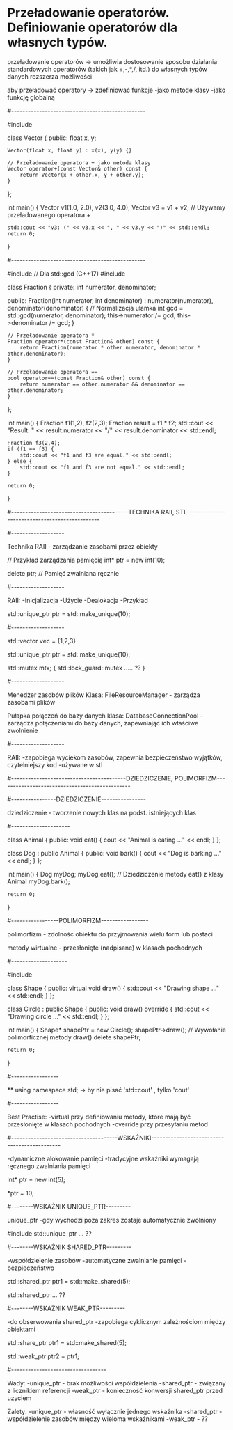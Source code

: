 # Przeładowanie operatorów. Definiowanie operatorów dla własnych typów.

przeładowanie operatorów -> umożliwia dostosowanie sposobu działania standardowych operatorów (takich jak +,-,*,/, itd.) do własnych typów danych
rozszerza możliwości


aby przeładować operatory -> zdefiniować funkcje
-jako metode klasy
-jako funkcję globalną

#------------------------------------------------

#include <iostream>

class Vector {
public:
    float x, y;

    Vector(float x, float y) : x(x), y(y) {}

    // Przeładowanie operatora + jako metoda klasy
    Vector operator+(const Vector& other) const {
        return Vector(x + other.x, y + other.y);
    }
};

int main() {
    Vector v1(1.0, 2.0), v2(3.0, 4.0);
    Vector v3 = v1 + v2; // Używamy przeładowanego operatora +
    
    std::cout << "v3: (" << v3.x << ", " << v3.y << ")" << std::endl;
    return 0;
}


#------------------------------------------------

#include <numeric> // Dla std::gcd (C++17)
#include <iostream>

class Fraction {
private:
    int numerator, denominator;
    
public:
    Fraction(int numerator, int denominator) : numerator(numerator), denominator(denominator) {
        // Normalizacja ułamka
        int gcd = std::gcd(numerator, denominator);
        this->numerator /= gcd;
        this->denominator /= gcd;
    }
    
    // Przeładowanie operatora *
    Fraction operator*(const Fraction& other) const {
        return Fraction(numerator * other.numerator, denominator * other.denominator);
    }
    
    // Przeładowanie operatora ==
    bool operator==(const Fraction& other) const {
        return numerator == other.numerator && denominator == other.denominator;
    }
};

int main() {
    Fraction f1(1,2), f2(2,3);
    Fraction result = f1 * f2;
    std::cout << "Result: " << result.numerator << "/" << result.denominator << std::endl;
    
    Fraction f3(2,4);
    if (f1 == f3) {
        std::cout << "f1 and f3 are equal." << std::endl;
    } else {
        std::cout << "f1 and f3 are not equal." << std::endl;
    }
    
    return 0;
}

#------------------------------------------TECHNIKA RAII, STL-----------------------------------------------

#-------------------

Technika RAII - zarządzanie zasobami przez obiekty



// Przykład zarządzania pamięcią
int* ptr = new int(10);

delete ptr; // Pamięć zwalniana ręcznie


#-------------------

RAII:
-Inicjalizacja
-Użycie
-Dealokacja
-Przykład

std::unique_ptr<int> ptr = std::make_unique<int>(10);

#-------------------

std::vector<int> vec = {1,2,3}



std::unique_ptr<int> ptr = std::make_unique<int>(10);



std::mutex mtx;
{
    std::lock_guard::mutex ..... ??
}

#-------------------

Menedżer zasobów plików
Klasa: FileResourceManager - zarządza zasobami plików


Pułapka połączeń do bazy danych
klasa: DatabaseConnectionPool - zarządza połączeniami do bazy danych, zapewniając ich właściwe zwolnienie

#-------------------

RAII:
-zapobiega wyciekom zasobów, zapewnia bezpieczeństwo wyjątków, czytelniejszy kod
-używane w stl

#-----------------------------------------DZIEDZICZENIE, POLIMORFIZM-----------------------------------------------

#----------------DZIEDZICZENIE----------------

dziedziczenie - tworzenie nowych klas na podst. istniejących klas

#---------------------

class Animal {
public:
    void eat() {
        cout << "Animal is eating ..." << endl;
    }
};

class Dog : public Animal {
public:
    void bark() {
        cout << "Dog is barking ..." << endl;
    }
};

int main() {
    Dog myDog;
    myDog.eat(); // Dziedziczenie metody eat() z klasy Animal
    myDog.bark();
    
    return 0;
}



#-----------------POLIMORFIZM-----------------

polimorfizm - zdolnośc obiektu do przyjmowania wielu form lub postaci

metody wirtualne - przesłonięte (nadpisane) w klasach pochodnych

#--------------------

#include <iostream>

class Shape {
public:
    virtual void draw() {
        std::cout << "Drawing shape ..." << std::endl;
    }
};

class Circle : public Shape {
public:
    void draw() override {
        std::cout << "Drawing circle ..." << std::endl;
    }
};

int main() {
    Shape* shapePtr = new Circle();
    shapePtr->draw(); // Wywołanie polimorficznej metody draw()
    delete shapePtr;
    
    return 0;
}


#-----------------

** 
using namespace std;  -> by nie pisać 'std::cout' , tylko 'cout'


#-----------------

Best Practise:
-virtual przy definiowaniu metody, które mają być przesłonięte w klasach pochodnych
-override przy przesyłaniu metod


#--------------------------------------WSKAŹNIKI---------------------------------------------

-dynamiczne alokowanie pamięci
-tradycyjne wskaźniki wymagają ręcznego zwalniania pamięci


int* ptr = new int(5);

*ptr = 10;


#--------WSKAŹNIK UNIQUE_PTR---------

unique_ptr
-gdy wychodzi poza zakres zostaje automatycznie zwolniony


#include <memory>
std::unique_ptr
...
??


#--------WSKAŹNIK SHARED_PTR---------

-współdzielenie zasobów
-automatyczne zwalnianie pamięci
-bezpieczeństwo


std::shared_ptr<int> ptr1 = std::make_shared<int>(5);

std::shared_ptr ... ??

#--------WSKAŹNIK WEAK_PTR---------

-do obserwowania shared_ptr 
-zapobiega cyklicznym zależnościom między obiektami


std::share_ptr<int> ptr1 = std::make_shared<int>(5);

std::weak_ptr<int> ptr2 = ptr1;


#----------------------------------

Wady:
-unique_ptr - brak możliwości współdzielenia
-shared_ptr - związany z licznikiem referencji
-weak_ptr - konieczność konwersji shared_ptr przed uzyciem


Zalety:
-unique_ptr - własność wyłącznie jednego wskaźnika
-shared_ptr - współdzielenie zasobów między wieloma wskaźnikami
-weak_ptr - ??
